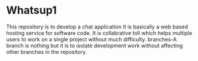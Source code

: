 # Whatsup1
This repository is to develop a chat application
It is basically a web based hosting service for software code.
It is collabrative toll which helps multiple users to work on a single project without much difficulty.
branches-A branch is nothing but it is to isolate development work without affecting other branches in the repository.
